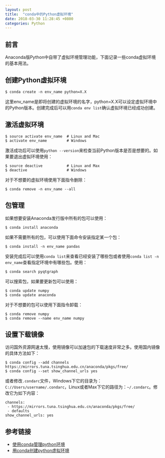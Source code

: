 ```yaml
---
layout: post
title:  "conda中的Python虚拟环境"
date: 2018-03-30 11:28:45 +0800 
categories: Python
---
```


## 前言
Anaconda版Python中自带了虚拟环境管理功能，下面记录一些conda虚拟环境的基本用法。

## 创建Python虚拟环境
```
$ conda create -n env_name python=X.X
```
这里env_name是即将创建的虚拟环境的名字，python=X.X可以设定虚拟环境中的Python版本。创建完成后可以用``conda env list``确认虚拟环境已经成功创建。

##  激活虚拟环境
```
$ source activate env_name  # Linux and Mac
$ activate env_name         # Windows
```
激活成功后可以使用``python --version``来检查当前Python版本是否是想要的。如果要退出虚拟环境使用：
```
$ source deactive           # Linux and Max
$ deactive                  # Windows
```
对于不想要的虚拟环境使用下面指令删除：
```
$ conda remove -n env_name --all
```

## 包管理
如果想要安装Anaconda发行版中所有的包可以使用：
```
$ conda install anaconda
```
如果不需要所有的包，可以使用下面命令安装指定某一个包：
```
$ conda install -n env_name pandas
```
安装完成后可以使用``conda list``来查看已经安装了哪些包或者使用``conda list -n env_name``查看指定环境中有哪些包。使用：
```
$ conda search pyqtgraph
```
可以搜索包，如果要更新包可以使用：
```
$ conda update numpy
$ conda update anaconda
```
对于不想要的包可以使用下面指令卸载：
```
$ conda remove numpy
$ conda remove --name env_name numpy
```

## 设置下载镜像
访问国外资源网速太慢，使用镜像可以加速包的下载速度非常之多。使用国内镜像的具体方法如下：
```
$ conda config --add channels https://mirrors.tuna.tsinghua.edu.cn/anaconda/pkgs/free/
$ conda config --set show_channel_urls yes
```
或者修改`.condarc`文件，Windows下它的目录为：`C://Users/username/.condarc`，Linux或者Max下它的路径为：`~/.condarc`。修改它为如下内容：
```
channels:
 - https://mirrors.tuna.tsinghua.edu.cn/anaconda/pkgs/free/
 - defaults
show_channel_urls: yes
```

## 参考链接
* [使用conda管理python环境](https://zhuanlan.zhihu.com/p/22678445)
* [用conda创建python虚拟环境](https://blog.csdn.net/lyy14011305/article/details/59500819)

